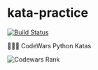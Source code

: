 # kata-practice

[![Build Status](https://travis-ci.com/ari-hacks/covid-chatbot.svg?branch=master)](https://travis-ci.com/ari-hacks/kata-practice)

👩🏽‍💻   CodeWars Python Katas 

![Codewars Rank](https://www.codewars.com/users/ari-hacks/badges/large)

